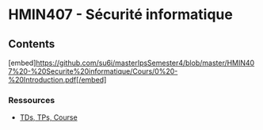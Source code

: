 # HMIN407 - Sécurité informatique

## Contents

[embed]https://github.com/su6i/masterIpsSemester4/blob/master/HMIN407%20-%20Securite%20informatique/Cours/0%20-%20Introduction.pdf[/embed]

### Ressources

- [TDs, TPs, Course](http://www.lirmm.fr/~wpuech/enseignement/master_informatique/HMIN407_Securite_Informatique/)
